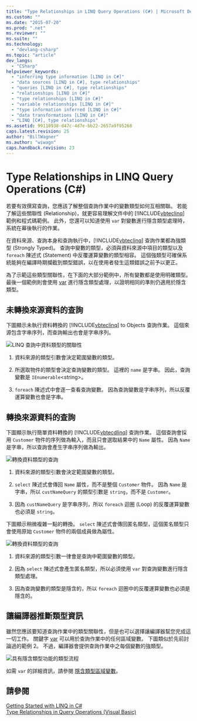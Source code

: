 ```yaml
---
title: "Type Relationships in LINQ Query Operations (C#) | Microsoft Docs"
ms.custom: ""
ms.date: "2015-07-20"
ms.prod: ".net"
ms.reviewer: ""
ms.suite: ""
ms.technology: 
  - "devlang-csharp"
ms.topic: "article"
dev_langs: 
  - "CSharp"
helpviewer_keywords: 
  - "inferring type information [LINQ in C#]"
  - "data sources [LINQ in C#], type relationships"
  - "queries [LINQ in C#], type relationships"
  - "relationships [LINQ in C#]"
  - "type relationships [LINQ in C#]"
  - "variable relationships [LINQ in C#]"
  - "type information inferred [LINQ in C#]"
  - "data transformations [LINQ in C#]"
  - "LINQ [C#], type relationships"
ms.assetid: 99118938-d47c-4d7e-bb22-2657a9f95268
caps.latest.revision: 25
author: "BillWagner"
ms.author: "wiwagn"
caps.handback.revision: 23
---
```

# Type Relationships in LINQ Query Operations (C#)
若要有效撰寫查詢，您應該了解整個查詢作業中的變數類型如何互相關聯。  若能了解這些關聯性 \(Relationship\)，就更容易理解文件中的 [!INCLUDE[vbteclinq](../../../../csharp/includes/vbteclinq-md.md)] 範例和程式碼範例。  此外，您還可以知道使用 `var` 對變數進行隱含類型處理時，系統在幕後執行的作業。  
  
 在資料來源、查詢本身和查詢執行中，[!INCLUDE[vbteclinq](../../../../csharp/includes/vbteclinq-md.md)] 查詢作業都為強類型 \(Strongly Typed\)。  查詢中變數的類型，必須與資料來源中項目的類型以及 `foreach` 陳述式 \(Statement\) 中反覆運算變數的類型相容。  這個強類型可確保系統能夠在編譯時期攔截到類型錯誤，以在使用者發生這類錯誤之前予以更正。  
  
 為了示範這些類型關聯性，在下面的大部分範例中，所有變數都是使用明確類型。  最後一個範例則會使用 [var](../../../../csharp/language-reference/keywords/var.md) 進行隱含類型處理，以證明相同的準則仍適用於隱含類型。  
  
## 未轉換來源資料的查詢  
 下圖顯示未執行資料轉換的 [!INCLUDE[vbteclinq](../../../../csharp/includes/vbteclinq-md.md)] to Objects 查詢作業。  這個來源包含字串序列，而查詢輸出也會是字串序列。  
  
 ![LINQ 查詢中資料類型的關聯性](../../../../csharp/programming-guide/concepts/linq/media/linq-flow1.png "LINQ\_flow1")  
  
1.  資料來源的類型引數會決定範圍變數的類型。  
  
2.  所選取物件的類型會決定查詢變數的類型。  這裡的 `name` 是字串。  因此，查詢變數是 `IEnumerable`\<string\>。  
  
3.  `foreach` 陳述式中會逐一查看查詢變數。  因為查詢變數是字串序列，所以反覆運算變數也會是字串。  
  
## 轉換來源資料的查詢  
 下圖顯示執行簡單資料轉換的 [!INCLUDE[vbtecdlinq](../../../../csharp/includes/vbtecdlinq-md.md)] 查詢作業。  這個查詢會採用 `Customer` 物件的序列做為輸入，而且只會選取結果中的 `Name` 屬性。  因為 `Name` 是字串，所以查詢會產生字串序列做為輸出。  
  
 ![轉換資料類型的查詢](../../../../csharp/programming-guide/concepts/linq/media/linq-flow2.png "LINQ\_flow2")  
  
1.  資料來源的類型引數會決定範圍變數的類型。  
  
2.  `select` 陳述式會傳回 `Name` 屬性，而不是整個 `Customer` 物件。  因為 `Name` 是字串，所以 `custNameQuery` 的類型引數是 `string`，而不是 `Customer`。  
  
3.  因為 `custNameQuery` 是字串序列，所以 `foreach` 迴圈 \(Loop\) 的反覆運算變數也必須是 `string`。  
  
 下圖顯示稍微複雜一點的轉換。  `select` 陳述式會傳回匿名類型，這個匿名類型只會使用原始 `Customer` 物件的兩個成員做為屬性。  
  
 ![轉換資料類型的查詢](../../../../csharp/programming-guide/concepts/linq/media/linq-flow3.png "LINQ\_flow3")  
  
1.  資料來源的類型引數一律會是查詢中範圍變數的類型。  
  
2.  因為 `select` 陳述式會產生匿名類型，所以必須使用 `var` 對查詢變數進行隱含類型處理。  
  
3.  因為查詢變數的類型是隱含的，所以 `foreach` 迴圈中的反覆運算變數也必須是隱含的。  
  
## 讓編譯器推斷類型資訊  
 雖然您應該要知道查詢作業中的類型關聯性，但是也可以選擇讓編譯器幫您完成這一切工作。  關鍵字 [var](../../../../csharp/language-reference/keywords/var.md) 可以用於查詢作業中的任何區域變數。  下圖類似於先前討論過的範例 2。  不過，編譯器會提供查詢作業中之每個變數的強類型。  
  
 ![具有隱含類型功能的類型流程](../../../../csharp/programming-guide/concepts/linq/media/linq-flow4.png "LINQ\_flow4")  
  
 如需 `var` 的詳細資訊，請參閱 [隱含類型區域變數](../../../../csharp/programming-guide/classes-and-structs/implicitly-typed-local-variables.md)。  
  
## 請參閱  
 [Getting Started with LINQ in C\#](../../../../csharp/programming-guide/concepts/linq/getting-started-with-linq.md)   
 [Type Relationships in Query Operations \(Visual Basic\)](../../../../visual-basic/programming-guide/concepts/linq/type-relationships-in-query-operations.md)